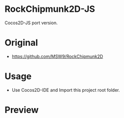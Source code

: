 RockChipmunk2D-JS
=================
Cocos2D-JS port version.

# Original 
- https://github.com/MSW9/RockChipmunk2D

# Usage
- Use Cocos2D-IDE and Import this project root folder.

# Preview 


